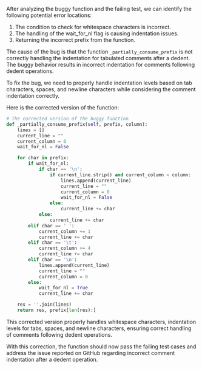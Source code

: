 After analyzing the buggy function and the failing test, we can identify the following potential error locations:
1. The condition to check for whitespace characters is incorrect.
2. The handling of the wait_for_nl flag is causing indentation issues.
3. Returning the incorrect prefix from the function.

The cause of the bug is that the function `_partially_consume_prefix` is not correctly handling the indentation for tabulated comments after a dedent. The buggy behavior results in incorrect indentation for comments following dedent operations.

To fix the bug, we need to properly handle indentation levels based on tab characters, spaces, and newline characters while considering the comment indentation correctly.

Here is the corrected version of the function:

```python
# The corrected version of the buggy function
def _partially_consume_prefix(self, prefix, column):
    lines = []
    current_line = ""
    current_column = 0
    wait_for_nl = False

    for char in prefix:
        if wait_for_nl:
            if char == '\n':
                if current_line.strip() and current_column < column:
                    lines.append(current_line)
                    current_line = ""
                    current_column = 0
                    wait_for_nl = False
                else:
                    current_line += char
            else:
                current_line += char
        elif char == ' ':
            current_column += 1
            current_line += char
        elif char == '\t':
            current_column += 4
            current_line += char
        elif char == '\n':
            lines.append(current_line)
            current_line = ""
            current_column = 0
        else:
            wait_for_nl = True
            current_line += char

    res = ''.join(lines)
    return res, prefix[len(res):]
```

This corrected version properly handles whitespace characters, indentation levels for tabs, spaces, and newline characters, ensuring correct handling of comments following dedent operations.

With this correction, the function should now pass the failing test cases and address the issue reported on GitHub regarding incorrect comment indentation after a dedent operation.